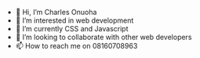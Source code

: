 - 👋 Hi, I’m Charles Onuoha
- 👀 I’m interested in web development
- 🌱 I’m currently CSS and Javascript
- 💞️ I’m looking to collaborate with other web developers
- 📫 How to reach me on 08160708963

<!---
charlesedo/charlesedo is a ✨ special ✨ repository because its `README.md` (this file) appears on your GitHub profile.
You can click the Preview link to take a look at your changes.
--->
